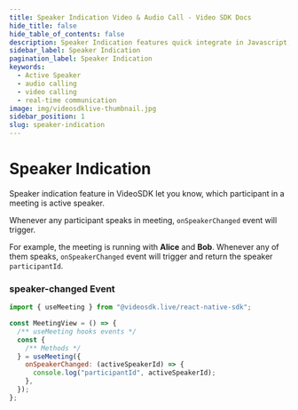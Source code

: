 ```yaml
---
title: Speaker Indication Video & Audio Call - Video SDK Docs
hide_title: false
hide_table_of_contents: false
description: Speaker Indication features quick integrate in Javascript, React JS, Android, IOS, React Native, Flutter with Video SDK to add live video & audio conferencing to your applications.
sidebar_label: Speaker Indication
pagination_label: Speaker Indication
keywords:
  - Active Speaker
  - audio calling
  - video calling
  - real-time communication
image: img/videosdklive-thumbnail.jpg
sidebar_position: 1
slug: speaker-indication
---
```


# Speaker Indication

Speaker indication feature in VideoSDK let you know, which participant in a meeting is active speaker.

Whenever any participant speaks in meeting, `onSpeakerChanged` event will trigger.

For example, the meeting is running with **Alice** and **Bob**. Whenever any of them speaks, `onSpeakerChanged` event will trigger and return the speaker `participantId`.

### speaker-changed Event

```js
import { useMeeting } from "@videosdk.live/react-native-sdk";

const MeetingView = () => {
  /** useMeeting hooks events */
  const {
    /** Methods */
  } = useMeeting({
    onSpeakerChanged: (activeSpeakerId) => {
      console.log("participantId", activeSpeakerId);
    },
  });
};
```
